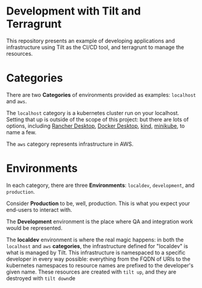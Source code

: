 Development with Tilt and Terragrunt
====================================

This repository presents an example of developing applications and infrastructure using Tilt as the CI/CD tool, and terragrunt to manage the resources.


# Categories
There are two __Categories__ of environments provided as examples: `localhost` and `aws`.

The `localhost` category is a kubernetes cluster run on your localhost.  Setting that up is outside of the scope of this project: but there are lots of options, including [Rancher Desktop](), [Docker Desktop](), [kind](kind), [minikube](), to name a few.

The `aws` category represents infrastructure in AWS.

# Environments
In each category, there are three __Environments__: `localdev`, `development`, and `production`.

Consider **Production** to be, well, production.  This is what you expect your end-users to interact with.

The **Development** environment is the place where QA and integration work would be represented.  

The **localdev** environment is where the real magic happens: in both the `localhost` and `aws` __categories__, the infrastructure defined for "localdev" is what is managed by Tilt.  This infrastructure is namespaced to a specific developer in every way possible: everything from the FQDN of URIs to the kubernetes namespaces to resource names are prefixed to the developer's given name.  These resources are created with `tilt up`, and they are destroyed with `tilt down`de